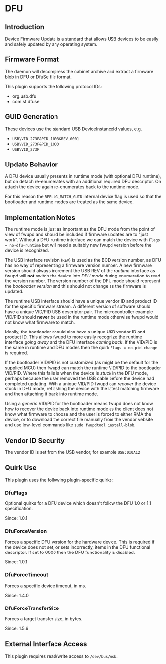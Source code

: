 # DFU

## Introduction

Device Firmware Update is a standard that allows USB devices to be easily and
safely updated by any operating system.

## Firmware Format

The daemon will decompress the cabinet archive and extract a firmware blob in
DFU or DfuSe file format.

This plugin supports the following protocol IDs:

* org.usb.dfu
* com.st.dfuse

## GUID Generation

These devices use the standard USB DeviceInstanceId values, e.g.

* `USB\VID_273F&PID_1003&REV_0001`
* `USB\VID_273F&PID_1003`
* `USB\VID_273F`

## Update Behavior

A DFU device usually presents in runtime mode (with optional DFU runtime), but
on detach re-enumerates with an additional required DFU descriptor. On attach
the device again re-enumerates back to the runtime mode.

For this reason the `REPLUG_MATCH_GUID` internal device flag is used so that
the bootloader and runtime modes are treated as the same device.

## Implementation Notes

The runtime mode is just as important as the DFU mode from the point of view of
fwupd and should be included if firmware updates are to "just work". Without a
DFU runtime interface we can match the device with `Flags = no-dfu-runtime` but
will need a suitably new fwupd version before the device is recognized.

The USB interface revision (`REV`) is used as the BCD version number, as DFU has
no way of representing a firmware version number. A new firmware version should
always increment the USB REV of the *runtime* interface as fwupd will **not** switch
the device into *DFU mode* during enumeration to read the version number.
The version number of the DFU mode should represent the *bootloader version* and
this should not change as the firmware is updated.

The runtime USB interface should have a unique vendor ID and product ID for the
specific firmware stream. A different version of software should have a unique
VID/PID USB descriptor pair. The microcontroller example VID/PID should **never**
be used in the runtime mode otherwise fwupd would not know what firmware to match.

Ideally, the bootloader should also have a unique USB vendor ID and product ID.
This allows fwupd to more easily recognize the runtime interface *going away* and
the DFU interface *coming back*. If the VID/PID is the same in runtime and DFU
modes then the quirk `Flags = no-pid-change` is required.

If the bootloader VID/PID is not customized (as might be the default for the supplied
MCU) then fwupd can match the runtime VID/PID to the bootloader VID/PID. Where this
fails is when the device is *stuck* in the DFU mode, perhaps because the user removed
the USB cable before the device had completed updating.
With a unique VID/PID fwupd can *recover* the device stuck in DFU mode, reflashing the
device with the latest matching firmware and then attaching it back into runtime mode.

Using a *generic* VID/PID for the bootloader means fwupd does not know how to recover
the device back into runtime mode as the client does not know what firmware to choose
and the user is forced to either RMA the device, or to download the correct file manually
from the vendor vebsite and use low-level commands like `sudo fwupdtool install-blob`.

## Vendor ID Security

The vendor ID is set from the USB vendor, for example `USB:0x0A12`

## Quirk Use

This plugin uses the following plugin-specific quirks:

### DfuFlags

Optional quirks for a DFU device which doesn't follow the DFU 1.0 or 1.1 specification.

Since: 1.0.1

### DfuForceVersion

Forces a specific DFU version for the hardware device. This is required if the device does not set, or sets incorrectly, items in the DFU functional descriptor.
If set to 0000 then the DFU functionality is disabled.

Since: 1.0.1

### DfuForceTimeout

Forces a specific device timeout, in ms.

Since: 1.4.0

### DfuForceTransferSize

Forces a target transfer size, in bytes.

Since: 1.5.6

## External Interface Access

This plugin requires read/write access to `/dev/bus/usb`.
